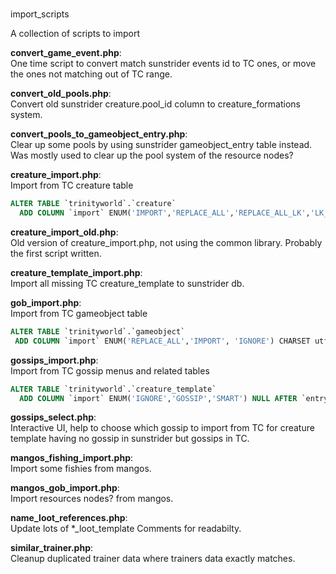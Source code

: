 #
 import_scripts

A collection of scripts to import 

**convert_game_event.php**:  
One time script to convert match sunstrider events id to TC ones, or move the ones not matching out of TC range.

**convert_old_pools.php**:  
Convert old sunstrider creature.pool_id column to creature_formations system.

**convert_pools_to_gameobject_entry.php**:  
Clear up some pools by using sunstrider gameobject_entry table instead. Was mostly used to clear up the pool system of the resource nodes?

**creature_import.php**:   
Import from TC creature table

```SQL
ALTER TABLE `trinityworld`.`creature`   
  ADD COLUMN `import` ENUM('IMPORT','REPLACE_ALL','REPLACE_ALL_LK','LK_ONLY','MOVE_UNIQUE_IMPORT_WP','UPDATE_SPAWNID','IMPORT_WP', 'IGNORE', 'IMPORT_MAP') CHARSET utf8 COLLATE utf8_general_ci NULL;
```

**creature_import_old.php**:   
Old version of creature_import.php, not using the common library. Probably the first script written.
 
 **creature_template_import.php**:  
Import all missing TC creature_template to sunstrider db.

**gob_import.php**:  
Import from TC gameobject table

 ```SQL
ALTER TABLE `trinityworld`.`gameobject`   
  ADD COLUMN `import` ENUM('REPLACE_ALL','IMPORT', 'IGNORE') CHARSET utf8 COLLATE utf8_general_ci NULL;
```

**gossips_import.php**:  
Import from TC gossip menus and related tables
 
```SQL
ALTER TABLE `trinityworld`.`creature_template`   
  ADD COLUMN `import` ENUM('IGNORE','GOSSIP','SMART') NULL AFTER `entry`;
```

**gossips_select.php**:  
Interactive UI, help to choose which gossip to import from TC for creature template having no gossip in sunstrider but gossips in TC.

**mangos_fishing_import.php**:  
Import some fishies from mangos.

**mangos_gob_import.php**:  
Import resources nodes? from mangos.

**name_loot_references.php**:  
Update lots of *_loot_template Comments for readabilty.

**similar_trainer.php**:  
Cleanup duplicated trainer data where trainers data exactly matches.
